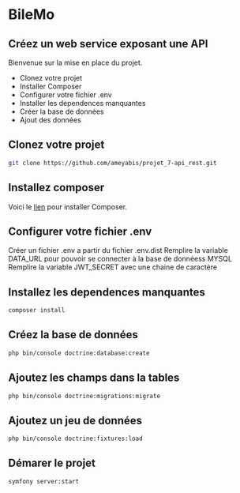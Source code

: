# BileMo
## Créez un web service exposant une API

Bienvenue sur la mise en place du projet.
- Clonez votre projet
- Installer Composer
- Configurer votre fichier .env
- Installer les dependences manquantes
- Créer la base de données
- Ajout des données

## Clonez votre projet
```sh
git clone https://github.com/ameyabis/projet_7-api_rest.git
```

## Installez composer
Voici le [lien](https://getcomposer.org/doc/00-intro.md) pour installer Composer.

## Configurer votre fichier .env
Créer un fichier .env a partir du fichier .env.dist
Remplire la variable DATA_URL pour pouvoir se connecter à la base de donnéess MYSQL
Remplire la variable JWT_SECRET avec une chaine de caractère

## Installez les dependences manquantes
```sh
composer install
```

## Créez la base de données
```sh
php bin/console doctrine:database:create
```

## Ajoutez les champs dans la tables
```sh
php bin/console doctrine:migrations:migrate
```

## Ajoutez un jeu de données
```sh
php bin/console doctrine:fixtures:load
```

## Démarer le projet
```sh
symfony server:start
```
